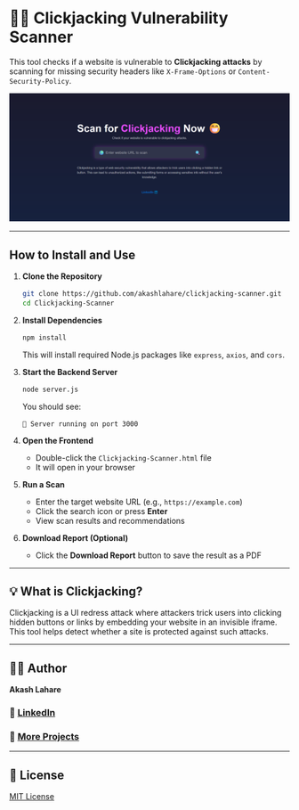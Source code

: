 # 🕵️‍♂️ Clickjacking Vulnerability Scanner

This tool checks if a website is vulnerable to **Clickjacking attacks** by scanning for missing security headers like `X-Frame-Options` or `Content-Security-Policy`.

![Clickjacking Scanner UI](https://github.com/akashlahare/clickjacking-scanner/blob/main/Clickjacking-Scanner.png?raw=true)

---

## How to Install and Use

1. **Clone the Repository**  
   ```bash
   git clone https://github.com/akashlahare/clickjacking-scanner.git
   cd Clickjacking-Scanner
   ```

2. **Install Dependencies**  
   ```bash
   npm install
   ```
   This will install required Node.js packages like `express`, `axios`, and `cors`.

3. **Start the Backend Server**  
   ```bash
   node server.js
   ```
   You should see:  
   ```
   🚀 Server running on port 3000
   ```

4. **Open the Frontend**  
   - Double-click the `Clickjacking-Scanner.html` file  
   - It will open in your browser

5. **Run a Scan**  
   - Enter the target website URL (e.g., `https://example.com`)  
   - Click the search icon or press **Enter**  
   - View scan results and recommendations

6. **Download Report (Optional)**  
   - Click the **Download Report** button to save the result as a PDF

---

## 💡 What is Clickjacking?

Clickjacking is a UI redress attack where attackers trick users into clicking hidden buttons or links by embedding your website in an invisible iframe. This tool helps detect whether a site is protected against such attacks.

---

## 👨‍💻 Author

****Akash Lahare****  
### 🔗 [LinkedIn](https://www.linkedin.com/in/akashlahare/)  
### 📂 [More Projects](https://github.com/akashlahare)
---

## 📄 License
 [MIT License](https://choosealicense.com/licenses/mit/)

